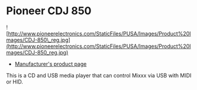 # Pioneer CDJ 850

![http://www.pioneerelectronics.com/StaticFiles/PUSA/Images/Product%20Images/CDJ-850\_reg.jpg](http://www.pioneerelectronics.com/StaticFiles/PUSA/Images/Product%20Images/CDJ-850_reg.jpg)

  - [Manufacturer's product
    page](http://www.pioneerelectronics.com/PUSA/DJ/CD-DVD-Media-Players/CDJ-850)

This is a CD and USB media player that can control Mixxx via USB with
MIDI or HID.
